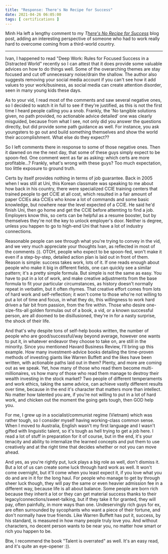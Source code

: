 ```yaml
---
title: "Response: There's No Recipe for Success"
date: 2021-04-26 06:05:00
tags: [ certifications ]
---
```

Minh Ha left a lengthy comment to my *T[here's No Recipe for Success](https://blog.ipspace.net/2021/03/no-recipe-for-success.html)* blog post, adding an interesting perspective of someone who had to work really hard to overcome coming from a third-world country.

---

Ivan, I happened to read "Deep Work: Rules for Focused Success in a Distracted World" recently so I can attest that it does provide some valuable advices on how to do things well. Some of the overarching themes are stay focused and cut off unnecessary noise/drain the shallow. The author also suggests removing your social media account if you can't see how it add values to your work/business, as social media can create attention disorder, seen in many young kids these days.
<!--more-->
As to your vid, I read most of the comments and saw several negative ones, so I decided to watch it in full to see if they're justified, as this is not the first time I heard people calling you a snob. Frankly, the 'No tangible solutions given, no path provided, no actionable advice detailed' one was clearly misguided, because from what I see, not only did you answer the questions directly, but did provide some path guidance as well. For instance, you ask youngsters to go out and build something themselves and show the world their accomplishment. What else do they expect??

So I left comments there in response to some of those negative ones. Then it dawned on me the next day, that some of these guys simply expect to be spoon-fed. One comment went as far as asking: which certs are more profitable...? Frankly, what's wrong with these guys? Too much expectation, too little exposure to ground truth.

Certs by itself provides nothing in terms of job guarantee. Back in 2005 when I was still at Uni, this Korean classmate was speaking to me about how back in his country, there were specialized CCIE training centers that trained people to get CCIE at all cost, which resulted in a fair amount of paper CCIEs aka CCIEs who know a lot of commands and some basic knowledge, but nowhere near the level expected of a CCIE. He said he'd finish Uni, then go home and get the CCIE before attemting to find a job. Employers know this, so certs can be helpful as a resume booster, but by themselves they're not the key to unlock employer's door. Neither is degree, unless you happen to go to high-end Uni that have a lot of industry connections.

Reasonable people can see through what you're trying to convey in the vid, and we very much appreciate your thoughts Ivan, as reflected in most of the comments :)). OTOH, people who expect to be spoon-fed, won't make it even if a step-by-step, detailed action plan is laid out in front of them. Reason is simple: success takes work, lots of it. If one reads enough about people who make it big in different fields, one can quickly see a similar pattern; it's a pretty simple formula. But simple is not the same as easy. You have to put in a lot of work, and make creative adjustments from the base formula to fit your particular circumstances, as history doesn't normally repeat in verbatim, but it often rhymes. That creative effort comes from lots of hard work and self-reflection; it won't come to those who're not willing to put a lot of time and focus, in what they do, this willingness to work hard driven a fair bit from passion, from the fire within. Those who desire one-size-fits-all golden formulas out of a book, a vid, or a known successful person, are all doomed to be disillusioned, they're in for a nasty surprise, the shock of their life.

And that's why despite tons of self-help books written, the number of people who are good/successful/way beyond average, however one wants to put it, in whatever endeavor they choose to take on, are still in the minority. Since you mentioned Havard Business Review, I'll bring up this example. How many investment-advice books detailing the time-proven methods of investing giants like Warren Buffett and the likes have been written, with actionable paths laid out in them? Plenty, and more are coming out as we speak. Yet, how many of those who read them become multi-millionaires, vs how many of those who read them manage to destroy their wealth investing in the stock market? Two people of different temperaments and work ethics, taking the same advice, can achieve vastly different results over time, because in the end it's character that matters more than intellect. No matter how talented you are, if you're not willing to put in a lot of hard work, and chicken out the moment the going gets tough, then GOD help you.

For me, I grew up in a socialist/communist regime (Vietnam) which was rather tough, so I consider myself having working-class common sense. When I moved to Australia, English wasn't my first language and I wasn't gifted with linguistic talent, so it's tough as hell trying to get a job here. I read a lot of stuff in preparation for it of course, but in the end, it's your tenacity and ability to internalize the learned concepts and put them to use creatively and at the right time that decides whether or not you can move ahead.

And yes, as you're rightly put, luck plays a big role as well, don't dismiss it. But a lot of us can create some luck through hard work as well. It won't come overnight, but it'll come when you least expect it, if you love what you do and are in it for the long haul. For people who manage to get by through sheer luck though, they will pay the same or even heavier admission fee in a different way, because life is all about balance. Some people are born rich because they inherit a lot or they can get material success thanks to their legacy/connections/sweet-talking, but if they take it for granted, they will pay, often painfully, in more ways than one. Undeservingly rich guys for ex, are often surrounded by sycophants who want a piece of their fortune, and don't normally have true friends. Like Warren Buffett has put it, success, by his standard, is measured in how many people truly love you. And without characters, no decent person wants to be near you, no matter how smart or rich you happen to be.

Btw, I recommend the book "Talent is overrated" as well. It's an easy read, and it's quite an eye-opener :)).